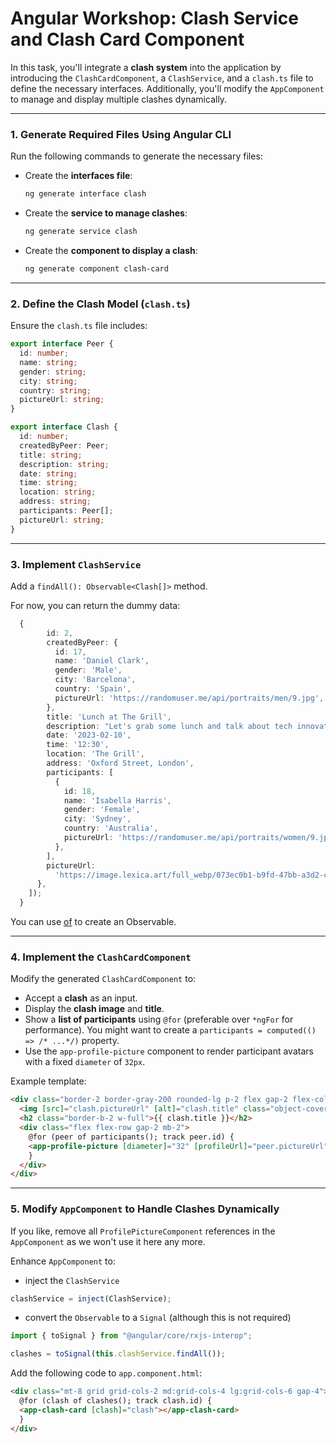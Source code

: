 # Angular Workshop: Clash Service and Clash Card Component

In this task, you'll integrate a **clash system** into the application by introducing the `ClashCardComponent`, a `ClashService`, and a `clash.ts` file to define the necessary interfaces. Additionally, you'll modify the `AppComponent` to manage and display multiple clashes dynamically.

---

### **1. Generate Required Files Using Angular CLI**

Run the following commands to generate the necessary files:

- Create the **interfaces file**:
  ```sh
  ng generate interface clash
  ```
- Create the **service to manage clashes**:
  ```sh
  ng generate service clash
  ```
- Create the **component to display a clash**:
  ```sh
  ng generate component clash-card
  ```

---

### **2. Define the Clash Model (`clash.ts`)**

Ensure the `clash.ts` file includes:

```ts
export interface Peer {
  id: number;
  name: string;
  gender: string;
  city: string;
  country: string;
  pictureUrl: string;
}

export interface Clash {
  id: number;
  createdByPeer: Peer;
  title: string;
  description: string;
  date: string;
  time: string;
  location: string;
  address: string;
  participants: Peer[];
  pictureUrl: string;
}
```

---

### **3. Implement `ClashService`**

Add a `findAll(): Observable<Clash[]>` method.

For now, you can return the dummy data:

```ts
  {
        id: 2,
        createdByPeer: {
          id: 17,
          name: 'Daniel Clark',
          gender: 'Male',
          city: 'Barcelona',
          country: 'Spain',
          pictureUrl: 'https://randomuser.me/api/portraits/men/9.jpg',
        },
        title: 'Lunch at The Grill',
        description: "Let's grab some lunch and talk about tech innovations",
        date: '2023-02-10',
        time: '12:30',
        location: 'The Grill',
        address: 'Oxford Street, London',
        participants: [
          {
            id: 18,
            name: 'Isabella Harris',
            gender: 'Female',
            city: 'Sydney',
            country: 'Australia',
            pictureUrl: 'https://randomuser.me/api/portraits/women/9.jpg',
          },
        ],
        pictureUrl:
          'https://image.lexica.art/full_webp/073ec0b1-b9fd-47bb-a3d2-c3c1c0cc6923',
      },
    ]);
  }
```

You can use [of](https://rxjs.dev/api/index/function/of) to create an Observable.

---

### **4. Implement the `ClashCardComponent`**

Modify the generated `ClashCardComponent` to:

- Accept a **clash** as an input.
- Display the **clash image** and **title**.
- Show a **list of participants** using `@for` (preferable over `*ngFor` for performance). You might want to create a `participants = computed(() => /* ...*/)` property.
- Use the `app-profile-picture` component to render participant avatars with a fixed `diameter` of `32px`.

Example template:

```html
<div class="border-2 border-gray-200 rounded-lg p-2 flex gap-2 flex-col shadow max-w-64 max-h-72" *ngIf="clash() as clash">
  <img [src]="clash.pictureUrl" [alt]="clash.title" class="object-cover max-h-48 w-full" />
  <h2 class="border-b-2 w-full">{{ clash.title }}</h2>
  <div class="flex flex-row gap-2 mb-2">
    @for (peer of participants(); track peer.id) {
    <app-profile-picture [diameter]="32" [profileUrl]="peer.pictureUrl"></app-profile-picture>
    }
  </div>
</div>
```

---

### **5. Modify `AppComponent` to Handle Clashes Dynamically**

If you like, remove all `ProfilePictureComponent` references in the `AppComponent` as we won't use it here any more.

Enhance `AppComponent` to:

- inject the `ClashService`

```ts
clashService = inject(ClashService);
```

- convert the `Observable` to a `Signal` (although this is not required)

```ts
import { toSignal } from "@angular/core/rxjs-interop";
```

```ts
clashes = toSignal(this.clashService.findAll());
```

Add the following code to `app.component.html`:

```html
<div class="mt-8 grid grid-cols-2 md:grid-cols-4 lg:grid-cols-6 gap-4">
  @for (clash of clashes(); track clash.id) {
  <app-clash-card [clash]="clash"></app-clash-card>
  }
</div>
```
